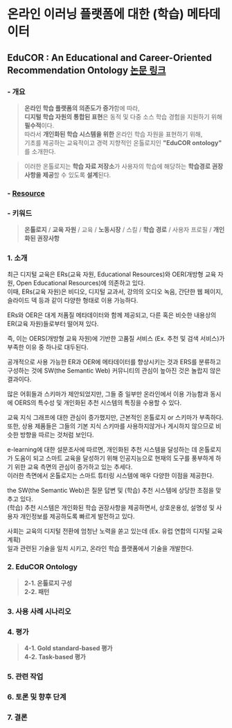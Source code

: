 # 온라인 이러닝 플랫폼에 대한 (학습) 메타데이터

## EduCOR : An Educational and Career-Oriented Recommendation Ontology **[논문 링크](https://arxiv.org/abs/2107.05522)**

### - 개요
> **온라인 학습 플랫폼의 의존도가 증가**함에 따라,   
> **디지털 학습 자원의 통합된 표현**은 동적 및 다중 소스 학습 경험을 지원하기 위해 **필수적**이다.   
> 따라서 **개인화된 학습 시스템을 위한** 온라인 학습 자원을 표현하기 위해,   
> 기초를 제공하는 교육적이고 경력 지향적인 온톨로지인 **"EduCOR ontology"** 를 소개한다.
   
> 이러한 온톨로지는 **학습 자료 저장소**가 사용자의 학습에 해당하는 **학습경로 권장사항을 제공**할 수 있도록 **설계**된다.

### - [Resource](https://tibonto.github.io/educor/)
### - 키워드
> **온톨로지** / **교육 자원** / 교육 / **노동시장** / 스킬 / **학습 경로** / 사용자 프로필 / **개인화된 권장사항**

### 1. 소개
최근 디지털 교육은 ERs(교육 자원, Educational Resources)와 OER(개방형 교육 자원, Open Educational Resources)에 의존하고 있다.   
이때, ERs(교육 자원)은 비디오, 디지털 교과서, 강의의 오디오 녹음, 간단한 웹 페이지, 슬라이드 덱 등과 같이 다양한 형태로 이용 가능하다.   

ERs와 OER은 대게 저품질 메타데이터와 함께 제공되고, 다른 혹은 비슷한 내용상의 ER(교육 자원)들로부터 떨어져 있다.   

즉, 이는 OERS(개방형 교육 자원)에 기반한 고품질 서비스 (Ex. 추천 및 검색 서비스)가 부족한 이유 중 하나로 대두된다.   

공개적으로 사용 가능한 ER과 OER에 메타데이터를 향상시키는 것과 ERS를 분류하고 구성하는 것에 SW(the Semantic Web) 커뮤니티의 관심이 높아진 것은 놀랍지 않은 결과이다.   

많은 어휘들과 스키마가 제안되었지만, 그들 중 일부만 온라인에서 이용 가능함과 동시에 OERS의 특수성 및 개인화된 추천 시스템의 특징을 수용할 수 있다.   

교육 지식 그래프에 대한 관심이 증가했지만, 근본적인 온톨로지 or 스키마가 부족하다.   
또한, 상용 제품들은 그들의 기본 지식 스키마를 사용하지않거나 게시하지 않으므로 비슷한 방향을 따르는 것처럼 보인다. 

e-learning에 대한 설문조사에 따르면, 개인화된 추천 시스템을 달성하는 데 온톨로지가 도움이 되고
스마트 교육을 달성하기 위해 인공지능으로 현재의 도구를 풍부하게 하기 위한 교육 측면의 관심이 증가하고 있는 추세다.   
이러한 측면에서 온톨로지는 스마트 튜터링 시스템에 매우 다양한 이점을 제공한다.   

the SW(the Semantic Web)은 질문 답변 및 (학습) 추천 시스템에 상당한 초점을 맞추고 있다.  
(학습) 추천 시스템은 개인화된 학습 권장사항을 제공하면서, 상호운용성, 설명성 및 사용자 개인정보를 제공하도록 빠르게 발전하고 있다.   

사회는 교육의 디지털 전환에 엄청난 노력을 쏟고 있는데 (Ex. 유럽 연합의 디지털 교육 계획)   
일과 관련된 기술을 일치 시키고, 온라인 학습 플랫폼에서 기술을 개발한다.   

### 2. EduCOR Ontology   
>**2-1. 온톨로지 구성**   
>**2-2. 패턴**
### 3. 사용 사례 시나리오   
### 4. 평가   
>**4-1. Gold standard-based 평가**   
>**4-2. Task-based 평가**
### 5. 관련 작업      
### 6. 토론 및 향후 단계      
### 7. 결론
